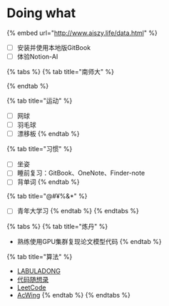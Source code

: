 # Doing what

{% embed url="http://www.aiszy.life/data.html" %}

* [ ] 安装并使用本地版GitBook
* [ ] 体验Notion-AI

{% tabs %}
{% tab title="南师大" %}

{% endtab %}

{% tab title="运动" %}
* [ ] 网球
* [ ] 羽毛球
* [ ] 漂移板
{% endtab %}

{% tab title="习惯" %}
* [ ] 坐姿
* [ ] 睡前复习：GitBook、OneNote、Finder-note
* [ ] 背单词
{% endtab %}

{% tab title="@#¥%&*" %}
* [ ] 青年大学习
{% endtab %}
{% endtabs %}

{% tabs %}
{% tab title="炼丹" %}
* 熟练使用GPU集群复现论文模型代码
{% endtab %}

{% tab title="算法" %}
* [LABULADONG](https://labuladong.gitee.io/algo/)
* [代码随想录](https://programmercarl.com/)
* [LeetCode](https://leetcode.cn/)
* [AcWing](https://www.acwing.com/)
{% endtab %}
{% endtabs %}
